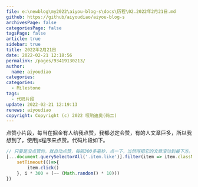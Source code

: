 ```yaml
---
file: e:\newblog\my2022\aiyou-blog-s\docs\历程\02.2022年2月21日.md
github: https://github/aiyoudiao/aiyou-blog-s
archivesPage: false
categoriesPage: false
tagsPage: false
article: true
sidebar: true
title: 2022年2月21日
date: 2022-02-21 12:18:56
permalink: /pages/93419130213/
author: 
  name: aiyoudiao
categories: 
categories: 
  - Milestone
tags: 
  - 代码片段
update: 2022-02-21 12:19:13
renews: aiyoudiao
copyright: Copyright (c) 2022 哎哟迪奥(码二)
---
```


点赞小片段，每当在掘金有人给我点赞，我都必定会赞，有的人文章巨多，所以我想到了，使用js程序来点赞。代码片段如下。

```js
// 只要是没点赞的，就自动点赞，每隔300多毫秒，点一下，当然得把它的文章滚动到最下方。
[...document.querySelectorAll('.item.like')].filter(item => item.className !== 'item like active').forEach((item, i) => {
    setTimeout(()=>{
        item.click()
    }, i * 300 + (~~ (Math.random() * 10)))
})
```

<!-- more -->

